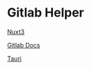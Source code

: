 # Gitlab Helper

[Nuxt3](https://nuxt.com/)

[Gitlab Docs](https://docs.gitlab.com/ee/api/api_resources.html)

[Tauri](https://tauri.app/)
